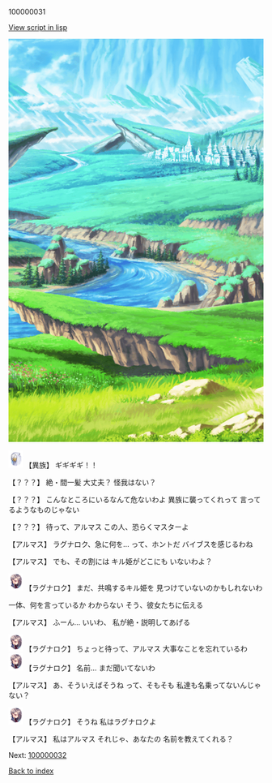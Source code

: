 100000031

[View script in lisp](../scripts/100000031.txt)

![plain.png](../images/backgrounds/plain.png)

<img src="../images/units/810004.png" alt="810004.png" height="34"/>
【異族】
ギギギギ！！

【？？？】
絶・間一髪
大丈夫？
怪我はない？

【？？？】
こんなところにいるなんて危ないわよ
異族に襲ってくれって
言ってるようなものじゃない

【？？？】
待って、アルマス
この人、恐らくマスターよ

【アルマス】
ラグナロク、急に何を…
って、ホントだ
バイブスを感じるわね

【アルマス】
でも、その割には
キル姫がどこにも
いないわよ？

<img src="../images/units/103611.png" alt="103611.png" height="34"/>
【ラグナロク】
まだ、共鳴するキル姫を
見つけていないのかもしれないわ

一体、何を言っているか
わからない
そう、彼女たちに伝える

【アルマス】
ふーん…
いいわ、
私が絶・説明してあげる

<img src="../images/units/103611.png" alt="103611.png" height="34"/>
【ラグナロク】
ちょっと待って、アルマス
大事なことを忘れているわ

<img src="../images/units/103611.png" alt="103611.png" height="34"/>
【ラグナロク】
名前…
まだ聞いてないわ

【アルマス】
あ、そういえばそうね
って、そもそも
私達も名乗ってないんじゃない？

<img src="../images/units/103611.png" alt="103611.png" height="34"/>
【ラグナロク】
そうね
私はラグナロクよ

【アルマス】
私はアルマス
それじゃ、あなたの
名前を教えてくれる？

Next: [100000032](100000032.md)

[Back to index](index.md)
